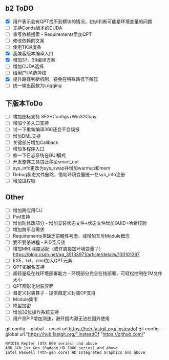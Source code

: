 ## b2 ToDO
- [x] 用户表示会有QPT找不到模块的情况，初步判断可能是环境变量的问题
- [ ] 支持Conda版本的CUDA
- [ ] 重写依赖搜索 - Requirements里加QPT
- [ ] 修改依赖的文案
- [ ] 使用TK进度条
- [x] 高兼容版本编译入口
- [x] 增加37、39编译方案
- [ ] 增加CUDA选择
- [ ] 给用户UA选择权
- [x] 提升路径判断机制，避免在特殊路径下解压
- [ ] 统一输出函数为Logging
## 下版本ToDo
- [ ] 增加图标支持 SFX+Configs+Win32Copy
- [ ] 增加个多入口支持
- [ ] 试一下重新编译360还会不会误报
- [ ] 增加DML支持
- [ ] 关键部分增加Callback
- [ ] 增加多程序入口
- [ ] 修一下日志系统在GUI模式
- [ ] 开发整体工具包迁移至smart_opt
- [ ] sys_info更改为sys_swap并增加warmup和mem
- [ ] Debug状态文件删除，借助环境变量统一在sys_info注册
- [ ] 增加进程锁

## Other
- [ ] 增加跨应用CLI
- [ ] Pyd支持
- [ ] 增加防修改部分 - 增加安装状态文件+状态文件增加GUID+哈希校验
- [ ] 增加跨平台需求
- [ ] Requirements类缺乏前瞻性考虑，或增加互斥Module概念
- [ ] 要不要杀进程 - PID互斥锁
- [ ] 增加MKL深度适配（或许直接加环境变量？） https://blog.csdn.net/qq_35133971/article/details/100101397
- [ ] EXE、txt、cmd加入QPT元素
- [ ] QPT拓展名支持
- [ ] 超轻量级在线环境部署能力 - 环境部分完全在线部署，可轻松控制在1M文件大小
- [ ] QPT图形化封装界面
- [ ] 自定义封装算子 - 提供自定义封装OP支持
- [ ] Module集市
- [ ] 模型加密
- [ ] 增加32位操作系统支持
- [ ] 用户测PIP增加测速，避开国内源无法在国外使用

git config --global --unset url.https://hub.fastgit.org/.insteadof
git config --global url."https://hub.fastgit.org/".insteadOf "https://github.com/"

    NVIDIA Kepler (GTX 600 series) and above
    AMD GCN 1st Gen (Radeon HD 7000 series) and above
    Intel Haswell (4th-gen core) HD Integrated Graphics and above

